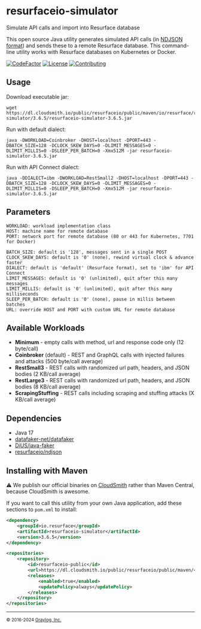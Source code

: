 # resurfaceio-simulator
Simulate API calls and import into Resurface database

This open source Java utility generates simulated API calls (in [NDJSON format](https://resurface.io/json.html))
and sends these to a remote Resurface database. This command-line utility works with Resurface databases on Kubernetes or Docker.

[![CodeFactor](https://www.codefactor.io/repository/github/resurfaceio/simulator/badge)](https://www.codefactor.io/repository/github/resurfaceio/simulator)
[![License](https://img.shields.io/github/license/resurfaceio/simulator)](https://github.com/resurfaceio/simulator/blob/v3.6.x/LICENSE)
[![Contributing](https://img.shields.io/badge/contributions-welcome-green.svg)](https://github.com/resurfaceio/simulator/blob/v3.6.x/CONTRIBUTING.md)

## Usage

Download executable jar:
```
wget https://dl.cloudsmith.io/public/resurfaceio/public/maven/io/resurface/resurfaceio-simulator/3.6.5/resurfaceio-simulator-3.6.5.jar
```

Run with default dialect:
```
java -DWORKLOAD=Coinbroker -DHOST=localhost -DPORT=443 -DBATCH_SIZE=128 -DCLOCK_SKEW_DAYS=0 -DLIMIT_MESSAGES=0 -DLIMIT_MILLIS=0 -DSLEEP_PER_BATCH=0 -Xmx512M -jar resurfaceio-simulator-3.6.5.jar
```

Run with API Connect dialect:
```
java -DDIALECT=ibm -DWORKLOAD=RestSmall2 -DHOST=localhost -DPORT=443 -DBATCH_SIZE=128 -DCLOCK_SKEW_DAYS=0 -DLIMIT_MESSAGES=0 -DLIMIT_MILLIS=0 -DSLEEP_PER_BATCH=0 -Xmx512M -jar resurfaceio-simulator-3.6.5.jar
```

## Parameters

```
WORKLOAD: workload implementation class
HOST: machine name for remote database
PORT: network port for remote database (80 or 443 for Kubernetes, 7701 for Docker)

BATCH_SIZE: default is '128', messages sent in a single POST
CLOCK_SKEW_DAYS: default is '0' (none), rewind virtual clock & advance faster
DIALECT: default is 'default' (Resurface format), set to 'ibm' for API Connect
LIMIT_MESSAGES: default is '0' (unlimited), quit after this many messages
LIMIT_MILLIS: default is '0' (unlimited), quit after this many milliseconds
SLEEP_PER_BATCH: default is '0' (none), pause in millis between batches
URL: override HOST and PORT with custom URL for remote database
```

## Available Workloads

* **Minimum** - empty calls with method, url and response code only (12 byte/call)
* **Coinbroker** (default) - REST and GraphQL calls with injected failures and attacks (500 byte/call average)
* **RestSmall3** - REST calls with randomized url path, headers, and JSON bodies (2 KB/call average)
* **RestLarge3** - REST calls with randomized url path, headers, and JSON bodies (8 KB/call average)
* **ScrapingStuffing** - REST calls including scraping and stuffing attacks (X KB/call average)

## Dependencies

* Java 17
* [datafaker-net/datafaker](https://github.com/datafaker-net/datafaker)
* [DiUS/java-faker](https://github.com/DiUS/java-faker)
* [resurfaceio/ndjson](https://github.com/resurfaceio/ndjson)

## Installing with Maven

⚠️ We publish our official binaries on [CloudSmith](https://cloudsmith.com) rather than Maven Central, because CloudSmith
is awesome.

If you want to call this utility from your own Java application, add these sections to `pom.xml` to install:

```xml
<dependency>
    <groupId>io.resurface</groupId>
    <artifactId>resurfaceio-simulator</artifactId>
    <version>3.6.5</version>
</dependency>
```

```xml
<repositories>
    <repository>
        <id>resurfaceio-public</id>
        <url>https://dl.cloudsmith.io/public/resurfaceio/public/maven/</url>
        <releases>
            <enabled>true</enabled>
            <updatePolicy>always</updatePolicy>
        </releases>
    </repository>
</repositories>
```

---
<small>&copy; 2016-2024 <a href="https://resurface.io">Graylog, Inc.</a></small>

